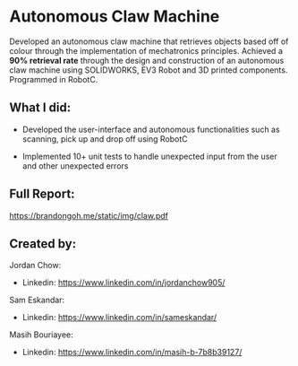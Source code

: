 # Autonomous Claw Machine

Developed an autonomous claw machine that retrieves objects based off of colour through the implementation of mechatronics principles. Achieved a **90% retrieval rate** through the design and construction of an autonomous claw machine using SOLIDWORKS, EV3 Robot and 3D printed components. Programmed in RobotC.


## What I did:

 - Developed the user-interface and autonomous functionalities such as scanning, pick up and drop off using RobotC
 
 - Implemented 10+ unit tests to handle unexpected input from the user and other unexpected errors


## Full Report:
https://brandongoh.me/static/img/claw.pdf


## Created by:

Jordan Chow:

- Linkedin: https://www.linkedin.com/in/jordanchow905/

Sam Eskandar:

- Linkedin: https://www.linkedin.com/in/sameskandar/

Masih Bouriayee:

- Linkedin: https://www.linkedin.com/in/masih-b-7b8b39127/

